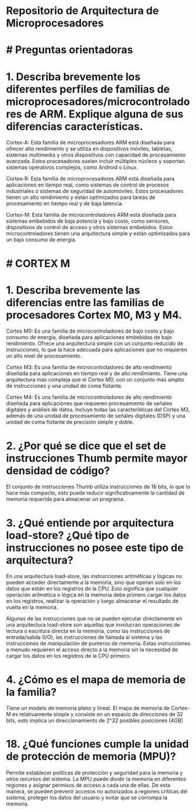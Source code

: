 # Repositorio de Arquitectura de Microprocesadores

# # Preguntas orientadoras

# 1. Describa brevemente los diferentes perfiles de familias de microprocesadores/microcontroladores de ARM. Explique alguna de sus diferencias características.

Cortex-A: Esta familia de microprocesadores ARM está diseñada para ofrecer alto rendimiento y se utiliza en dispositivos móviles, tabletas, sistemas multimedia y otros dispositivos con capacidad de procesamiento avanzada. Estos procesadores suelen incluir múltiples núcleos y soportan sistemas operativos complejos, como Android o Linux.

Cortex-R: Esta familia de microprocesadores ARM está diseñada para aplicaciones en tiempo real, como sistemas de control de procesos industriales o sistemas de seguridad de automóviles. Estos procesadores tienen un alto rendimiento y están optimizados para tareas de procesamiento en tiempo real y de baja latencia.

Cortex-M: Esta familia de microcontroladores ARM está diseñada para sistemas embebidos de baja potencia y bajo costo, como sensores, dispositivos de control de acceso y otros sistemas embebidos. Estos microcontroladores tienen una arquitectura simple y están optimizados para un bajo consumo de energía.

# # CORTEX M

# 1. Describa brevemente las diferencias entre las familias de procesadores Cortex M0, M3 y M4.

Cortex M0: Es una familia de microcontroladores de bajo costo y bajo consumo de energía, diseñada para aplicaciones embebidas de bajo rendimiento. Ofrece una arquitectura simple con un conjunto reducido de instrucciones, lo que la hace adecuada para aplicaciones que no requieren un alto nivel de procesamiento. 

Cortex M3: Es una familia de microcontroladores de alto rendimiento diseñada para aplicaciones en tiempo real y de alto rendimiento. Tiene una arquitectura más compleja que el Cortex M0, con un conjunto más amplio de instrucciones y una unidad de coma flotante. 

Cortex M4: Es una familia de microcontroladores de alto rendimiento diseñada para aplicaciones que requieren procesamiento de señales digitales y análisis de datos. Incluye todas las características del Cortex M3, además de una unidad de procesamiento de señales digitales (DSP) y una unidad de coma flotante de precisión simple y doble. 


# 2. ¿Por qué se dice que el set de instrucciones Thumb permite mayor densidad de código?

El conjunto de instrucciones Thumb utiliza instrucciones de 16 bits, lo que lo hace más compacto, esto puede reducir significativamente la cantidad de memoria requerida para almacenar un programa.

# 3. ¿Qué entiende por arquitectura load-store? ¿Qué tipo de instrucciones no posee este tipo de arquitectura?

En una arquitectura load-store, las instrucciones aritméticas y lógicas no pueden acceder directamente a la memoria, sino que operan solo en los datos que están en los registros de la CPU. Esto significa que cualquier operación aritmética o lógica en la memoria debe primero cargar los datos en los registros, realizar la operación y luego almacenar el resultado de vuelta en la memoria.

Algunas de las instrucciones que no se pueden ejecutar directamente en una arquitectura load-store son aquellas que involucran operaciones de lectura o escritura directa en la memoria, como las instrucciones de entrada/salida (I/O), las instrucciones de llamada al sistema y las instrucciones de manipulación de punteros de memoria. Estas instrucciones a menudo requieren el acceso directo a la memoria sin la necesidad de cargar los datos en los registros de la CPU primero.

# 4. ¿Cómo es el mapa de memoria de la familia?

Tiene un modelo de memoria plano y lineal. El mapa de memoria de Cortex-M es relativamente simple y consiste en un espacio de direcciones de 32 bits, esto implica un direccionamiento de 2^32 posibles posiciones (4GB)


# 18. ¿Qué funciones cumple la unidad de protección de memoria (MPU)?

Permite establecer políticas de protección y seguridad para la memoria y otros recursos del sistema. La MPU puede dividir la memoria en diferentes regiones y asignar permisos de acceso a cada una de ellas. De esta manera, se pueden prevenir accesos no autorizados a regiones críticas del sistema, proteger los datos del usuario y evitar que se corrompa la memoria. 





